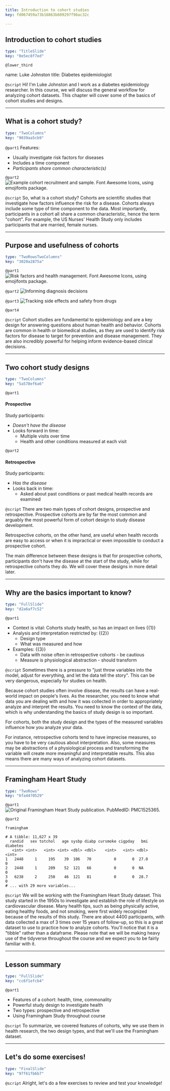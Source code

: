 ```yaml
---
title: Introduction to cohort studies
key: fd067459a73b16863b609297f96ac32c

---
```

## Introduction to cohort studies

```yaml
type: "TitleSlide"
key: "0e5ec8f7ed"
```

`@lower_third`

name: Luke Johnston
title: Diabetes epidemiologist


`@script`
Hi! I'm Luke Johnston and I work as a diabetes epidemiology researcher. In this course, we will discuss the general workflow for analyzing cohort datasets. This chapter will cover some of the basics of cohort studies and designs.


---
## What is a cohort study?

```yaml
type: "TwoColumns"
key: "9039aa5cb9"
```

`@part1`
Features:
- Usually investigate risk factors for diseases
- Includes a time component 
- *Participants share common characteristic(s)*


`@part2`
![Example cohort recruitment and sample. Font Awesome Icons, using emojifonts package.](http://s3.amazonaws.com/assets.datacamp.com/production/repositories/2079/datasets/4f1ae5179ba09672f8f19c1a005b71d883467a2c/plot-cohort-sample.png)


`@script`
So, what is a cohort study? Cohorts are scientific studies that investigate how factors influence the risk for a disease. Cohorts always include some type of time component to the data. Most importantly, participants in a cohort all share a common characteristic, hence the term "cohort". For example, the US Nurses' Health Study only includes participants that are married, female nurses.


---
## Purpose and usefulness of cohorts

```yaml
type: "TwoRowsTwoColumns"
key: "3020a2875a"
```

`@part1`
![Risk factors and health management. Font Awesome Icons, using emojifonts package.](http://s3.amazonaws.com/assets.datacamp.com/production/repositories/2079/datasets/c3805372fcdf0f8d07a371a2a3167578bed0a36f/plot-purpose-risk-factors.png)


`@part2`
![Informing diagnosis decisions](http://s3.amazonaws.com/assets.datacamp.com/production/repositories/2079/datasets/e820bcda71d9330dfe338754432df5fd316a2b7a/plot-purpose-diagnosis.png)


`@part3`
![Tracking side effects and safety from drugs](http://s3.amazonaws.com/assets.datacamp.com/production/repositories/2079/datasets/62af4f9f6bf1799107925f3a937b84ab945ba2f9/plot-purpose-side-effects.png)


`@part4`



`@script`
Cohort studies are fundamental to epidemiology and are a key design for answering questions about human health and behavior. Cohorts are common in health or biomedical studies, as they are used to identify risk factors for disease to target for prevention and disease management. They are also incredibly powerful for helping inform evidence-based clinical decisions.


---
## Two cohort study designs

```yaml
type: "TwoColumns"
key: "5a578ef6a6"
```

`@part1`
#### Prospective

Study participants:

- *Doesn't have the disease*
- Looks forward in time:
    - Multiple visits over time
    - Health and other conditions measured at each visit


`@part2`
#### Retrospective 

Study participants:

- *Has the disease* 
- Looks back in time:
    - Asked about past conditions or past medical health records are examined


`@script`
There are two main types of cohort designs, prospective and retrospective. Prospective cohorts are by far the most common and arguably the most powerful form of cohort design to study disease development. 

Retrospective cohorts, on the other hand, are useful when health records are easy to access or when it is impractical or even impossible to conduct a prospective cohort. 

The main difference between these designs is that for prospective cohorts, participants don't have the disease at the start of the study, while for retrospective cohorts they do. We will cover these designs in more detail later.


---
## Why are the basics important to know?

```yaml
type: "FullSlide"
key: "d2a6af7c52"
```

`@part1`
- Context is vital: Cohorts study health, so has an impact on lives {{1}}
- Analysis and interpretation restricted by: {{2}}
    - Design type
    - What was measured and how
- Examples: {{3}}
    - Data with noise often in retrospective cohorts - be cautious
    - Measure is physiological abstraction - should transform


`@script`
Sometimes there is a pressure to "just throw variables into the model, adjust for everything, and let the data tell the story". This can be very dangerous, especially for studies on health. 

Because cohort studies often involve disease, the results can have a real-world impact on people's lives. As the researcher, you need to know what data you are dealing with and how it was collected in order to appropriately analyze and interpret the results. You need to know the context of the data, which is why understanding the basics of study design is so important.

For cohorts, both the study design and the types of the measured variables influence how you analyze your data. 

For instance, retrospective cohorts tend to have imprecise measures, so you have to be very cautious about interpretation. Also, some measures may be abstractions of a physiological process and transforming the variable will create more meaningful and interpretable results. This also means there are many ways of analyzing cohort datasets.


---
## Framingham Heart Study

```yaml
type: "TwoRows"
key: "6fa4470529"
```

`@part1`
![Original Framingham Heart Study publication. PubMedID: PMC1525365.](http://s3.amazonaws.com/assets.datacamp.com/production/repositories/2079/datasets/fb4a5797d1d3f1ea761ce274b23248e606775bf0/framingham-study.png)


`@part2`
```{r}
framingham
```

```
# A tibble: 11,627 x 39
  randid   sex totchol   age sysbp diabp cursmoke cigpday   bmi diabetes
   <int> <int>   <int> <int> <dbl> <dbl>    <int>   <int> <dbl>    <int>
1   2448     1     195    39  106   70          0       0  27.0        0
2   2448     1     209    52  121   66          0       0  NA          0
3   6238     2     250    46  121   81          0       0  28.7        0
# ... with 29 more variables...
```


`@script`
We will be working with the Framingham Heart Study dataset. This study started in the 1950s to investigate and establish the role of lifestyle on cardiovascular disease. Many health tips, such as being physically active, eating healthy foods, and not smoking, were first widely recognized because of the results of this study. There are about 4400 participants, with data collected a max of 3 times over 15 years of follow-up, so this is a great dataset to use to practice how to analyze cohorts. You'll notice that it is a "tibble" rather than a dataframe. Please note that we will be making heavy use of the tidyverse throughout the course and we expect you to be fairly familiar with it.


---
## Lesson summary

```yaml
type: "FullSlide"
key: "cc6f1efcb4"
```

`@part1`
- Features of a cohort: health, time, commonality
- Powerful study design to investigate health
- Two types: prospective and retrospective
- Using Framingham Study throughout course


`@script`
To summarize, we covered features of cohorts, why we use them in health research, the two design types, and that we'll use the Framingham dataset.


---
## Let's do some exercises!

```yaml
type: "FinalSlide"
key: "97f61fb6b7"
```

`@script`
Alright, let's do a few exercises to review and test your knowledge!

